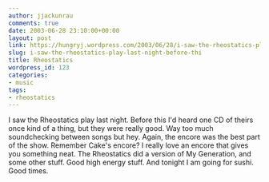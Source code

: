 ```yaml
---
author: jjackunrau
comments: true
date: 2003-06-28 23:10:00+00:00
layout: post
link: https://hungryj.wordpress.com/2003/06/28/i-saw-the-rheostatics-play-last-night-before-thi/
slug: i-saw-the-rheostatics-play-last-night-before-thi
title: Rheostatics
wordpress_id: 123
categories:
- music
tags:
- rheostatics
---
```


I saw the Rheostatics play last night.  Before this I'd heard one CD of theirs once kind of a thing, but they were really good.  Way too much soundchecking between songs but hey.  Again, the encore was the best part of the show.  Remember Cake's encore?  I really love an encore that gives you something neat.  The Rheostatics did a version of My Generation, and some other stuff.  Good high energy stuff.  And tonight I am going for sushi.  Good times.
